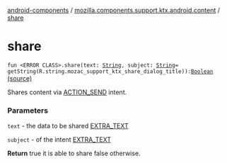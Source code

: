 [android-components](../index.md) / [mozilla.components.support.ktx.android.content](index.md) / [share](./share.md)

# share

`fun <ERROR CLASS>.share(text: `[`String`](https://kotlinlang.org/api/latest/jvm/stdlib/kotlin/-string/index.html)`, subject: `[`String`](https://kotlinlang.org/api/latest/jvm/stdlib/kotlin/-string/index.html)` = getString(R.string.mozac_support_ktx_share_dialog_title)): `[`Boolean`](https://kotlinlang.org/api/latest/jvm/stdlib/kotlin/-boolean/index.html) [(source)](https://github.com/mozilla-mobile/android-components/blob/master/components/support/ktx/src/main/java/mozilla/components/support/ktx/android/content/Context.kt#L95)

Shares content via [ACTION_SEND](#) intent.

### Parameters

`text` - the data to be shared [EXTRA_TEXT](#)

`subject` - of the intent [EXTRA_TEXT](#)

**Return**
true it is able to share false otherwise.

